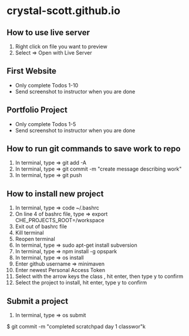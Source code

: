 # crystal-scott.github.io

## How to use live server
1) Right click on file you want to preview
2) Select => Open with Live Server

## First Website
- Only complete Todos 1-10
- Send screenshot to instructor when you are done

## Portfolio Project
- Only complete Todos 1-5
- Send screenshot to instructor when you are done

## How to run git commands to save work to repo
1) In terminal, type => git add -A
2) In terminal, type => git commit -m "create message describing work" 
3) In terminal, type => git push

## How to install new project
1) In terminal, type => code ~/.bashrc
2) On line 4 of bashrc file, type => export CHE_PROJECTS_ROOT=/workspace
3) Exit out of bashrc file
4) Kill terminal
5) Reopen terminal
6) In terminal, type => sudo apt-get install subversion
7) In terminal, type => npm install -g opspark
8) In terminal, type => os install
9) Enter github username => minimaven
10) Enter newest Personal Access Token
11) Select with the arrow keys the class , hit enter, then type y to confirm
12) Select the project to install, hit enter, type y to confirm

## Submit a project
1) In terminal, type => os submit

$ git commit -m "completed scratchpad day 1 classwor"k 